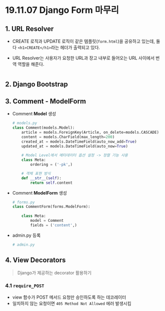 # 19.11.07 Django Form 마무리

## 1. URL Resolver

* CREATE 로직과 UPDATE 로직이 같은 템플릿(`form.html`)을 공유하고 있는데, 둘 다 `<h1>CREATE</h1>`라는 헤더가 출력되고 있다.

* URL Resolver는 사용자가 요청한 URL과 장고 내부로 들어오는 URL 사이에서 번역 역할을 해준다. 

  ```python
  
  ```

  

## 2. Django Bootstrap



## 3. Comment - ModelForm

* Comment **Model** 생성

  ```python
  # models.py
  class Comment(models.Model):
      article = models.ForeignKey(Article, on_delete=models.CASCADE)
      content = models.CharField(max_length=200)
      created_at = models.DateTimeField(auto_now_add=True)
      updated_at = models.DateTimeField(auto_now=True)
      
      # Model Level에서 메타데이터 옵션 설정 -> 정렬 기능 사용
      class Meta:
          ordering = ('-pk',)
  
      # 객체 표현 방식
      def __str__(self):
          return self.content
  ```

* Comment **ModelForm** 생성

  ```python
  # forms.py
  class CommentForm(forms.ModelForm):
      
      class Meta:
          model = Comment
          fields = ('content',)
  ```

* admin.py 등록

  ```python
  # admin.py
  
  
  ```

## 4. View Decorators

> Django가 제공하는 decorator 활용하기

### 4.1 `require_POST`

* view 함수가 POST 메서드 요청만 승인하도록 하는 데코레이터
* 일치하지 않는 요청이면 `405 Method Not Allowed` 에러 발생시킴














